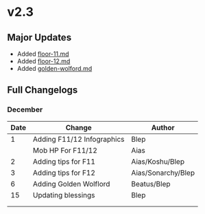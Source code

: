 # v2.3

## Major Updates

* Added [floor-11.md](../../floors/spire/floor-11.md "mention")
* Added [floor-12.md](../../floors/spire/floor-12.md "mention")
* Added [golden-wolford.md](../../monsters/elites/golden-wolford.md "mention")

## Full Changelogs

### December

| Date | Change                     | Author             |
| ---- | -------------------------- | ------------------ |
| 1    | Adding F11/12 Infographics | Blep               |
|      | Mob HP For F11/12          | Aias               |
| 2    | Adding tips for F11        | Aias/Koshu/Blep    |
| 3    | Adding tips for F12        | Aias/Sonarchy/Blep |
| 6    | Adding Golden Wolflord     | Beatus/Blep        |
| 15   | Updating blessings         | Blep               |
|      |                            |                    |
|      |                            |                    |

###

